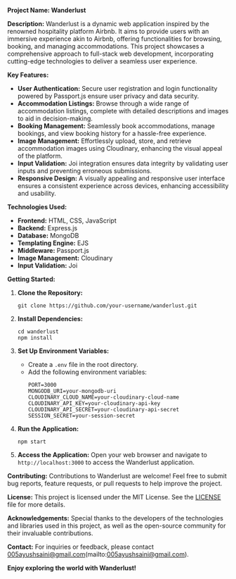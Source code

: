 **Project Name: Wanderlust**

**Description:**
Wanderlust is a dynamic web application inspired by the renowned hospitality platform Airbnb. It aims to provide users with an immersive experience akin to Airbnb, offering functionalities for browsing, booking, and managing accommodations. This project showcases a comprehensive approach to full-stack web development, incorporating cutting-edge technologies to deliver a seamless user experience.

**Key Features:**
- **User Authentication:** Secure user registration and login functionality powered by Passport.js ensure user privacy and data security.
- **Accommodation Listings:** Browse through a wide range of accommodation listings, complete with detailed descriptions and images to aid in decision-making.
- **Booking Management:** Seamlessly book accommodations, manage bookings, and view booking history for a hassle-free experience.
- **Image Management:** Effortlessly upload, store, and retrieve accommodation images using Cloudinary, enhancing the visual appeal of the platform.
- **Input Validation:** Joi integration ensures data integrity by validating user inputs and preventing erroneous submissions.
- **Responsive Design:** A visually appealing and responsive user interface ensures a consistent experience across devices, enhancing accessibility and usability.

**Technologies Used:**
- **Frontend:** HTML, CSS, JavaScript
- **Backend:** Express.js
- **Database:** MongoDB
- **Templating Engine:** EJS
- **Middleware:** Passport.js
- **Image Management:** Cloudinary
- **Input Validation:** Joi

**Getting Started:**
1. **Clone the Repository:**
   ```
   git clone https://github.com/your-username/wanderlust.git
   ```

2. **Install Dependencies:**
   ```
   cd wanderlust
   npm install
   ```

3. **Set Up Environment Variables:**
   - Create a `.env` file in the root directory.
   - Add the following environment variables:
     ```
     PORT=3000
     MONGODB_URI=your-mongodb-uri
     CLOUDINARY_CLOUD_NAME=your-cloudinary-cloud-name
     CLOUDINARY_API_KEY=your-cloudinary-api-key
     CLOUDINARY_API_SECRET=your-cloudinary-api-secret
     SESSION_SECRET=your-session-secret
     ```

4. **Run the Application:**
   ```
   npm start
   ```

5. **Access the Application:**
   Open your web browser and navigate to `http://localhost:3000` to access the Wanderlust application.

**Contributing:**
Contributions to Wanderlust are welcome! Feel free to submit bug reports, feature requests, or pull requests to help improve the project.

**License:**
This project is licensed under the MIT License. See the [LICENSE](LICENSE) file for more details.

**Acknowledgements:**
Special thanks to the developers of the technologies and libraries used in this project, as well as the open-source community for their invaluable contributions.

**Contact:**
For inquiries or feedback, please contact 005ayushsaini@gmail.com(mailto:005ayushsaini@gmail.com).

**Enjoy exploring the world with Wanderlust!**
